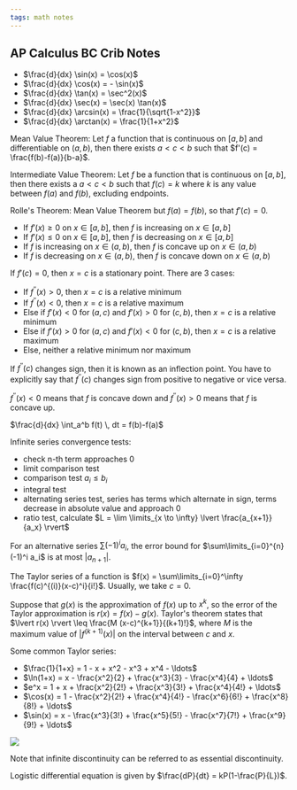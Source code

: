 ```yaml
---
tags: math notes
---
```




## AP Calculus BC Crib Notes

- $\frac{d}{dx} \sin(x) = \cos(x)$
- $\frac{d}{dx} \cos(x) = - \sin(x)$
- $\frac{d}{dx} \tan(x) = \sec^2(x)$
- $\frac{d}{dx} \sec(x) = \sec(x) \tan(x)$
- $\frac{d}{dx} \arcsin(x) = \frac{1}{\sqrt{1-x^2}}$
- $\frac{d}{dx} \arctan(x) = \frac{1}{1+x^2}$

Mean Value Theorem: Let $f$ a function that is continuous on $[a,b]$ and differentiable on $(a,b)$, then there exists $a<c<b$ such that $f'(c) = \frac{f(b)-f(a)}{b-a}$.

Intermediate Value Theorem: Let $f$ be a function that is continuous on $[a,b]$, then there exists a $a < c < b$ such that $f(c)=k$ where $k$ is any value between $f(a)$ and $f(b)$, excluding endpoints.

Rolle's Theorem: Mean Value Theorem but $f(a)=f(b)$, so that $f'(c)=0$.



- If $f'(x) \geq 0$ on $x \in [a,b]$, then $f$ is increasing on $x \in [a,b]$
- If $f'(x) \leq 0$ on $x \in [a,b]$, then $f$ is decreasing on $x \in [a,b]$
- If $f$ is increasing on $x \in (a,b)$, then $f$ is concave up on $x \in (a,b)$
- If $f$ is decreasing on $x \in (a,b)$, then $f$ is concave down on $x \in (a,b)$



If $f'(c)=0$, then $x=c$ is a stationary point. There are 3 cases:

- If $f^{\prime\prime}(x) > 0$, then $x=c$ is a relative minimum
- If $f^{\prime\prime}(x)<0$, then $x=c$ is a relative maximum
- Else if $f'(x) < 0$ for $(a,c)$ and $f'(x) > 0$ for $(c,b)$, then $x=c$ is a relative minimum
- Else if $f'(x) > 0$ for $(a,c)$ and $f'(x) < 0$ for $(c,b)$, then $x=c$ is a relative maximum
- Else, neither a relative minimum nor maximum

If $f^{\prime\prime}(c)$ changes sign, then it is known as an inflection point. You have to explicitly say that $f^{\prime\prime}(c)$ changes sign from positive to negative or vice versa.

$f^{\prime\prime}(x)<0$ means that $f$ is concave down and $f^{\prime\prime}(x)>0$ means that $f$ is concave up.



$\frac{d}{dx} \int_a^b f(t) \, dt = f(b)-f(a)$



Infinite series convergence tests:

- check n-th term approaches $0$
- limit comparison test
- comparison test $a_i \leq b_i$
- integral test
- alternating series test, series has terms which alternate in sign, terms decrease in absolute value and approach $0$
- ratio test, calculate $L  =  \lim \limits_{x \to \infty} \lvert \frac{a_{x+1}}{a_x} \rvert$

For an alternative series $\sum (-1)^i a_i$,  the error bound for $\sum\limits_{i=0}^{n} (-1)^i a_i$ is at most $\lvert a_{n+1} \rvert$.



The Taylor series of a function is $f(x) = \sum\limits_{i=0}^\infty \frac{f(c)^{(i)}(x-c)^i}{i!}$. Usually, we take $c=0$.

Suppose that $g(x)$ is the approximation of $f(x)$ up to $x^k$, so the error of the Taylor approximation is $r(x) = f(x) - g(x)$. Taylor's theorem states that $\lvert r(x) \rvert \leq \frac{M (x-c)^{k+1}}{(k+1)!}$, where $M$ is the maximum value of $\lvert f^{(k+1)}(x)\rvert$ on the interval between $c$ and $x$.

Some common Taylor series:

- $\frac{1}{1+x} = 1 - x + x^2 - x^3 + x^4 - \ldots$
- $\ln(1+x) = x - \frac{x^2}{2} + \frac{x^3}{3} - \frac{x^4}{4} + \ldots$
- $e^x = 1 + x + \frac{x^2}{2!} + \frac{x^3}{3!} + \frac{x^4}{4!} + \ldots$
- $\cos(x) = 1 - \frac{x^2}{2!} + \frac{x^4}{4!} - \frac{x^6}{6!} + \frac{x^8}{8!} + \ldots$
- $\sin(x) = x - \frac{x^3}{3!} + \frac{x^5}{5!} - \frac{x^7}{7!} + \frac{x^9}{9!} + \ldots$

![ ](/media/discontinuity)

Note that infinite discontinuity can be referred to as essential discontinuity.



Logistic differential equation is given by $\frac{dP}{dt} = kP(1-\frac{P}{L})$.

